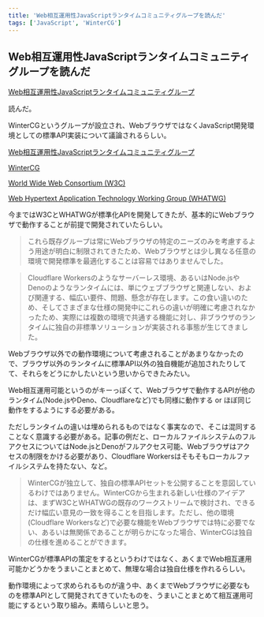 ```yaml
---
title: 'Web相互運用性JavaScriptランタイムコミュニティグループを読んだ'
tags: ['JavaScript', 'WinterCG']
---
```


## Web相互運用性JavaScriptランタイムコミュニティグループを読んだ

[Web相互運用性JavaScriptランタイムコミュニティグループ](https://blog.cloudflare.com/ja-jp/introducing-the-wintercg-ja-jp/)

読んだ。

WinterCGというグループが設立され、WebブラウザではなくJavaScript開発環境としての標準API実装について議論されるらしい。

[Web相互運用性JavaScriptランタイムコミュニティグループ](https://blog.cloudflare.com/ja-jp/introducing-the-wintercg-ja-jp/)

[WinterCG](https://github.com/wintercg)

[World Wide Web Consortium \(W3C\)](https://www.w3.org/)

[Web Hypertext Application Technology Working Group \(WHATWG\)](https://whatwg.org/)

今まではW3CとWHATWGが標準化APIを開発してきたが、基本的にWebブラウザで動作することが前提で開発されていたらしい。

> これら既存グループは常にWebブラウザの特定のニーズのみを考慮するよう用途が明白に制限されてきたため、Webブラウザとは少し異なる任意の環境で開発標準を最適化することは容易ではありませんでした。

> Cloudflare Workersのようなサーバーレス環境、あるいはNode.jsやDenoのようなランタイムには、単にウェブブラウザと関連しない、および関連する、幅広い要件、問題、懸念が存在します。この食い違いのため、そしてさまざまな仕様の開発中にこれらの違いが明確に考慮されなかったため、実際には複数の環境で共通する機能に対し、非ブラウザのランタイムに独自の非標準ソリューションが実装される事態が生じてきました。

Webブラウザ以外での動作環境について考慮されることがあまりなかったので、ブラウザ以外のランタイムに標準API以外の独自機能が追加されたりしてて、それらをどうにかしたいという思いからできたみたい。

Web相互運用可能というのがキーっぽくて、Webブラウザで動作するAPIが他のランタイム(Node.jsやDeno、Cloudflareなど)でも同様に動作する or ほぼ同じ動作をするようにする必要がある。

ただしランタイムの違いは埋められるものではなく事実なので、そこは混同することなく意識する必要がある。記事の例だと、ローカルファイルシステムのフルアクセスについてはNode.jsとDenoがフルアクセス可能、Webブラウザはアクセスの制限をかける必要があり、Cloudflare Workersはそもそもローカルファイルシステムを持たない、など。

> WinterCGが独立して、独自の標準APIセットを公開することを意図しているわけではありません。WinterCGから生まれる新しい仕様のアイデアは、まずW3CとWHATWGの既存のワークストリームで検討され、できるだけ幅広い意見の一致を得ることを目指します。ただし、他の環境(Cloudflare Workersなど)で必要な機能をWebブラウザでは特に必要でない、あるいは無関係であることが明らかになった場合、WinterCGは独自の仕様を進めることができます。

WinterCGが標準APIの策定をするというわけではなく、あくまでWeb相互運用可能かどうかをうまいことまとめて、無理な場合は独自仕様を作れるらしい。

動作環境によって求められるものが違う中、あくまでWebブラウザに必要なものを標準APIとして開発されてきていたものを、うまいことまとめて相互運用可能にするという取り組み。素晴らしいと思う。
